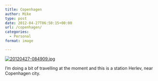 ```yaml
---
title: Copenhagen
author: Mike
type: post
date: 2012-04-27T06:50:15+00:00
url: /copenhagen/
categories:
  - Personal
format: image

---
```

[<img src="/wp-content/uploads/2012/04/20120427-084909.jpg" alt="20120427-084909.jpg" class="alignnone size-full" />][1]

I&#8217;m doing a bit of travelling at the moment and this is a station Herlev, near Copenhagen city.

 [1]: /wp-content/uploads/2012/04/20120427-084909.jpg